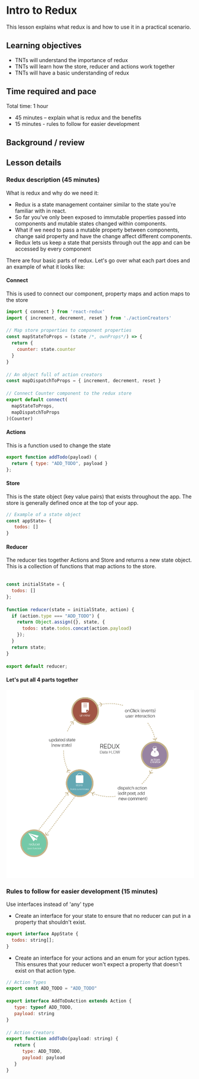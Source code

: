 # Intro to Redux

This lesson explains what redux is and how to use it in a practical scenario.

## Learning objectives

* TNTs will understand the importance of redux
* TNTs will learn how the store, reducer and actions work together
* TNTs will have a basic understanding of redux

## Time required and pace

Total time: 1 hour

* 45 minutes – explain what is redux and the benefits
* 15 minutes - rules to follow for easier development

## Background / review

## Lesson details

### Redux description (45 minutes)

What is redux and why do we need it:

* Redux is a state management container similar to the state you're familiar with in react.
* So far you've only been exposed to immutable properties passed into components and mutable states changed within components.
* What if we need to pass a mutable property between components, change said property and have the change affect different components.
* Redux lets us keep a state that persists through out the app and can be accessed by every component

There are four basic parts of redux. Let's go over what each part does and an example of what it looks like:

#### Connect

This is used to connect our component, property maps and action maps to the store

```js
import { connect } from 'react-redux'
import { increment, decrement, reset } from './actionCreators'

// Map store properties to component properties
const mapStateToProps = (state /*, ownProps*/) => {
  return {
    counter: state.counter
  }
}

// An object full of action creators
const mapDispatchToProps = { increment, decrement, reset }

// Connect Counter component to the redux store
export default connect(
  mapStateToProps,
  mapDispatchToProps
)(Counter)
```

#### Actions

This is a function used to change the state

```js
export function addTodo(payload) {
  return { type: "ADD_TODO", payload }
};
```

#### Store

This is the state object (key value pairs) that exists throughout the app. The store is generally defined once at the top of your app.

```js
// Example of a state object
const appState= {
   todos: []
}
```

#### Reducer

The reducer ties together Actions and Store and returns a new state object. This is a collection of functions that map actions to the store.

```js

const initialState = {
  todos: []
};

function reducer(state = initialState, action) {
  if (action.type === "ADD_TODO") {
    return Object.assign({}, state, {
      todos: state.todos.concat(action.payload)
    });
  }
  return state;
}

export default reducer;
```

#### Let's put all 4 parts together

![ReduxDataFlow](./redux-data-flow.png)

### Rules to follow for easier development (15 minutes)

Use interfaces instead of 'any' type

* Create an interface for your state to ensure that no reducer can put in a property that shouldn't exist.

```js
export interface AppState {
  todos: string[];
}
```

* Create an interface for your actions and an enum for your action types. This ensures that your reducer won't expect a property that doesn't exist on that action type.

```js
// Action Types
export const ADD_TODO = "ADD_TODO"

export interface AddToDoAction extends Action {
   type: typeof ADD_TODO,
   payload: string
}

// Action Creators
export function addToDo(payload: string) {
   return {
      type: ADD_TODO,
      payload: payload
   }
}
```
